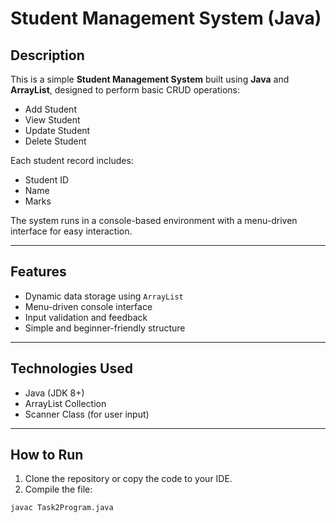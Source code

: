 #  Student Management System (Java)

## Description

This is a simple **Student Management System** built using **Java** and **ArrayList**, designed to perform basic CRUD operations:

-  Add Student
-  View Student
-  Update Student
-  Delete Student

Each student record includes:
- Student ID
- Name
- Marks

The system runs in a console-based environment with a menu-driven interface for easy interaction.

---

## Features

- Dynamic data storage using `ArrayList`
- Menu-driven console interface
- Input validation and feedback
- Simple and beginner-friendly structure

---

##  Technologies Used

- Java (JDK 8+)
- ArrayList Collection
- Scanner Class (for user input)

---

##  How to Run

1. Clone the repository or copy the code to your IDE.
2. Compile the file:

```bash
javac Task2Program.java
